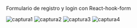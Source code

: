 Formulario de registro y login con React-hook-form

![captura1](https://github.com/user-attachments/assets/39cb4d22-9b32-473b-b720-cb892866c048)
![captura2](https://github.com/user-attachments/assets/aa09683f-5ce9-40bd-b350-4314c1f86ad0)
![captura3](https://github.com/user-attachments/assets/2f3debc0-05e0-462b-bfb3-417d2eaf0e20)
![captura4](https://github.com/user-attachments/assets/293765ec-43cc-4ef0-aa4c-ba53ba164c14)
